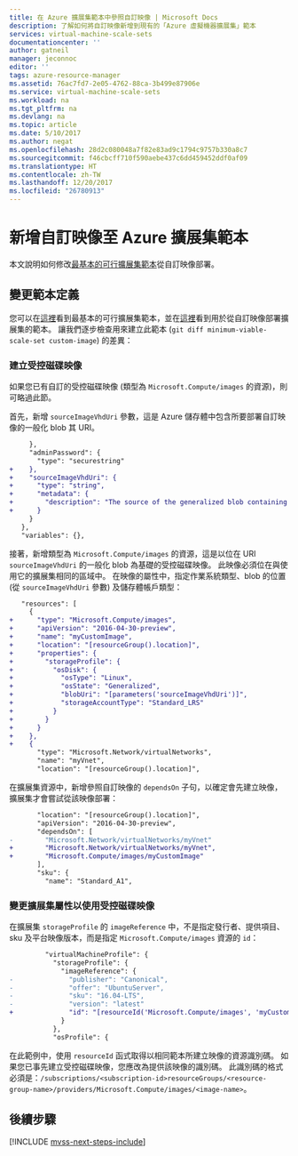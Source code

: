 ```yaml
---
title: 在 Azure 擴展集範本中參照自訂映像 | Microsoft Docs
description: 了解如何將自訂映像新增到現有的「Azure 虛擬機器擴展集」範本
services: virtual-machine-scale-sets
documentationcenter: ''
author: gatneil
manager: jeconnoc
editor: ''
tags: azure-resource-manager
ms.assetid: 76ac7fd7-2e05-4762-88ca-3b499e87906e
ms.service: virtual-machine-scale-sets
ms.workload: na
ms.tgt_pltfrm: na
ms.devlang: na
ms.topic: article
ms.date: 5/10/2017
ms.author: negat
ms.openlocfilehash: 28d2c080048a7f82e83ad9c1794c9757b330a8c7
ms.sourcegitcommit: f46cbcff710f590aebe437c6dd459452ddf0af09
ms.translationtype: HT
ms.contentlocale: zh-TW
ms.lasthandoff: 12/20/2017
ms.locfileid: "26780913"
---
```

# <a name="add-a-custom-image-to-an-azure-scale-set-template"></a>新增自訂映像至 Azure 擴展集範本

本文說明如何修改[最基本的可行擴展集範本](./virtual-machine-scale-sets-mvss-start.md)從自訂映像部署。

## <a name="change-the-template-definition"></a>變更範本定義

您可以在[這裡](https://raw.githubusercontent.com/gatneil/mvss/minimum-viable-scale-set/azuredeploy.json)看到最基本的可行擴展集範本，並在[這裡](https://raw.githubusercontent.com/gatneil/mvss/custom-image/azuredeploy.json)看到用於從自訂映像部署擴展集的範本。 讓我們逐步檢查用來建立此範本 (`git diff minimum-viable-scale-set custom-image`) 的差異：

### <a name="creating-a-managed-disk-image"></a>建立受控磁碟映像

如果您已有自訂的受控磁碟映像 (類型為 `Microsoft.Compute/images` 的資源)，則可略過此節。

首先，新增 `sourceImageVhdUri` 參數，這是 Azure 儲存體中包含所要部署自訂映像的一般化 blob 其 URI。


```diff
     },
     "adminPassword": {
       "type": "securestring"
+    },
+    "sourceImageVhdUri": {
+      "type": "string",
+      "metadata": {
+        "description": "The source of the generalized blob containing the custom image"
+      }
     }
   },
   "variables": {},
```

接著，新增類型為 `Microsoft.Compute/images` 的資源，這是以位在 URI `sourceImageVhdUri` 的一般化 blob 為基礎的受控磁碟映像。 此映像必須位在與使用它的擴展集相同的區域中。 在映像的屬性中，指定作業系統類型、blob 的位置 (從 `sourceImageVhdUri` 參數) 及儲存體帳戶類型：

```diff
   "resources": [
     {
+      "type": "Microsoft.Compute/images",
+      "apiVersion": "2016-04-30-preview",
+      "name": "myCustomImage",
+      "location": "[resourceGroup().location]",
+      "properties": {
+        "storageProfile": {
+          "osDisk": {
+            "osType": "Linux",
+            "osState": "Generalized",
+            "blobUri": "[parameters('sourceImageVhdUri')]",
+            "storageAccountType": "Standard_LRS"
+          }
+        }
+      }
+    },
+    {
       "type": "Microsoft.Network/virtualNetworks",
       "name": "myVnet",
       "location": "[resourceGroup().location]",

```

在擴展集資源中，新增參照自訂映像的 `dependsOn` 子句，以確定會先建立映像，擴展集才會嘗試從該映像部署：

```diff
       "location": "[resourceGroup().location]",
       "apiVersion": "2016-04-30-preview",
       "dependsOn": [
-        "Microsoft.Network/virtualNetworks/myVnet"
+        "Microsoft.Network/virtualNetworks/myVnet",
+        "Microsoft.Compute/images/myCustomImage"
       ],
       "sku": {
         "name": "Standard_A1",

```

### <a name="changing-scale-set-properties-to-use-the-managed-disk-image"></a>變更擴展集屬性以使用受控磁碟映像

在擴展集 `storageProfile` 的 `imageReference` 中，不是指定發行者、提供項目、sku 及平台映像版本，而是指定 `Microsoft.Compute/images` 資源的 `id`：

```diff
         "virtualMachineProfile": {
           "storageProfile": {
             "imageReference": {
-              "publisher": "Canonical",
-              "offer": "UbuntuServer",
-              "sku": "16.04-LTS",
-              "version": "latest"
+              "id": "[resourceId('Microsoft.Compute/images', 'myCustomImage')]"
             }
           },
           "osProfile": {
```

在此範例中，使用 `resourceId` 函式取得以相同範本所建立映像的資源識別碼。 如果您已事先建立受控磁碟映像，您應改為提供該映像的識別碼。 此識別碼的格式必須是：`/subscriptions/<subscription-id>resourceGroups/<resource-group-name>/providers/Microsoft.Compute/images/<image-name>`。


## <a name="next-steps"></a>後續步驟

[!INCLUDE [mvss-next-steps-include](../../includes/mvss-next-steps.md)]
